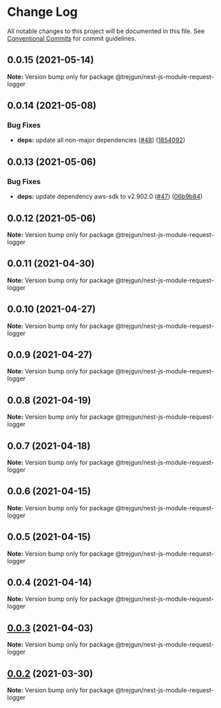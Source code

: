 # Change Log

All notable changes to this project will be documented in this file.
See [Conventional Commits](https://conventionalcommits.org) for commit guidelines.

## 0.0.15 (2021-05-14)

**Note:** Version bump only for package @trejgun/nest-js-module-request-logger





## 0.0.14 (2021-05-08)


### Bug Fixes

* **deps:** update all non-major dependencies ([#48](https://github.com/trejgun/common-packages/issues/48)) ([1854092](https://github.com/trejgun/common-packages/commit/1854092c4d51e9ec43aa1d75bb43037c21b11630))





## 0.0.13 (2021-05-06)


### Bug Fixes

* **deps:** update dependency aws-sdk to v2.902.0 ([#47](https://github.com/trejgun/common-packages/issues/47)) ([06b9b84](https://github.com/trejgun/common-packages/commit/06b9b845709c6eb67b7e04277f86ecb9bf19fc73))





## 0.0.12 (2021-05-06)

**Note:** Version bump only for package @trejgun/nest-js-module-request-logger





## 0.0.11 (2021-04-30)

**Note:** Version bump only for package @trejgun/nest-js-module-request-logger





## 0.0.10 (2021-04-27)

**Note:** Version bump only for package @trejgun/nest-js-module-request-logger





## 0.0.9 (2021-04-27)

**Note:** Version bump only for package @trejgun/nest-js-module-request-logger





## 0.0.8 (2021-04-19)

**Note:** Version bump only for package @trejgun/nest-js-module-request-logger





## 0.0.7 (2021-04-18)

**Note:** Version bump only for package @trejgun/nest-js-module-request-logger





## 0.0.6 (2021-04-15)

**Note:** Version bump only for package @trejgun/nest-js-module-request-logger





## 0.0.5 (2021-04-15)

**Note:** Version bump only for package @trejgun/nest-js-module-request-logger





## 0.0.4 (2021-04-14)

**Note:** Version bump only for package @trejgun/nest-js-module-request-logger





## [0.0.3](https://github.com/trejgun/common-packages/compare/@trejgun/nest-js-module-request-logger@0.0.2...@trejgun/nest-js-module-request-logger@0.0.3) (2021-04-03)

**Note:** Version bump only for package @trejgun/nest-js-module-request-logger





## [0.0.2](https://github.com/trejgun/common-packages/compare/@trejgun/nest-js-module-request-logger@1.0.17...@trejgun/nest-js-module-request-logger@0.0.2) (2021-03-30)

**Note:** Version bump only for package @trejgun/nest-js-module-request-logger
